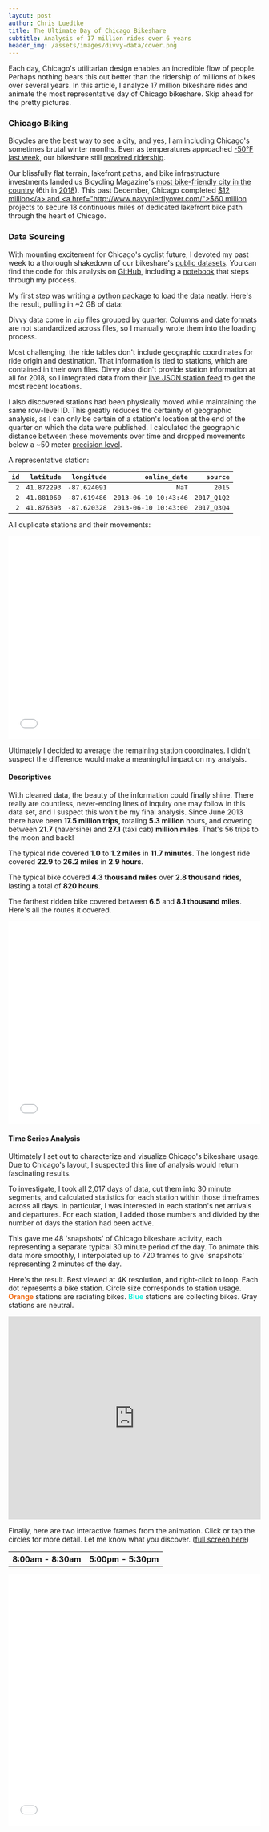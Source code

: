 ```yaml
---
layout: post
author: Chris Luedtke
title: The Ultimate Day of Chicago Bikeshare
subtitle: Analysis of 17 million rides over 6 years
header_img: /assets/images/divvy-data/cover.png
---
```


Each day, Chicago's utilitarian design enables an incredible flow of people. Perhaps nothing bears this out better than the ridership of millions of bikes over several years. In this article, I analyze 17 million bikeshare rides and animate the most representative day of Chicago bikeshare. Skip ahead for the pretty pictures.

<h3 id="chicago-biking">Chicago Biking</h3>
Bicycles are the best way to see a city, and yes, I am including Chicago's sometimes brutal winter months. Even as temperatures approached <a href="https://darksky.net/details/41.8756,-87.6244/2019-1-30/us12/en">-50&#xB0;F last week</a>, our bikeshare still <a href="https://twitter.com/DivvyBikes/status/1091398529975836673">received ridership</a>.

Our blissfully flat terrain, lakefront paths, and bike infrastructure investments landed us Bicycling Magazine's <a href="https://www.bicycling.com/news/a20048181/the-50-best-bike-cities-of-2016/">most bike-friendly city in the country</a> (6th in <a href="https://www.bicycling.com/culture/a23676188/best-bike-cities-2018/">2018</a>). This past December, Chicago completed <a href="https://www.chicagoparkdistrict.com/parks-facilities/lakefront-trail">$12 million</a> and <a href="http://www.navypierflyover.com/">$60 million</a> projects to secure 18 continuous miles of dedicated lakefront bike path through the heart of Chicago.

<h3 id="data-sourcing">Data Sourcing</h3>
With mounting excitement for Chicago's cyclist future, I devoted my past week to a thorough shakedown of our bikeshare's <a href="https://www.divvybikes.com/system-data">public datasets</a>. You can find the code for this analysis on  <a href="https://github.com/chrisluedtke/divvy-data-analysis">GitHub</a>, including a <a href="https://nbviewer.jupyter.org/github/chrisluedtke/divvy-data-analysis/blob/master/notebook.ipynb">notebook</a> that steps through my process.

My first step was writing a <a href="https://github.com/chrisluedtke/divvy-data-analysis/tree/master/divvy">python package</a> to load the data neatly. Here's the result, pulling in ~2 GB of data:
<script src="https://gist.github.com/chrisluedtke/588da34440196b146c364f47fc9bda7e.js"></script>

Divvy data come in <code>zip</code> files grouped by quarter. Columns and date formats are not standardized across files, so I manually wrote them into the loading process.

Most challenging, the ride tables don't include geographic coordinates for ride origin and destination. That information is tied to stations, which are contained in their own files. Divvy also didn't provide station information at all for 2018, so I integrated data from their <a href="https://feeds.divvybikes.com/stations/stations.json">live JSON station feed</a> to get the most recent locations.

I also discovered stations had been physically moved while maintaining the same row-level ID. This greatly reduces the certainty of geographic analysis, as I can only be certain of a station's location at the end of the quarter on which the data were published. I calculated the geographic distance between these movements over time and dropped movements below a ~50 meter <a href="https://en.wikipedia.org/wiki/Decimal_degrees#Precision">precision level</a>.

A representative station:

<table border="0", style="font-family: monospace;width: 100%;text-align: right;border-collapse: collapse">
<thead style="border-bottom: 1px solid black">
    <tr>
    <th>id</th>
    <th>latitude</th>
    <th>longitude</th>
    <th>online_date</th>
    <th>source</th>
    </tr>
</thead>
<tbody style="border-bottom: 1px solid black">
    <tr>
    <td>2</td>
    <td>41.872293</td>
    <td>-87.624091</td>
    <td>NaT</td>
    <td>2015</td>
    </tr>
    <tr>
    <td>2</td>
    <td>41.881060</td>
    <td>-87.619486</td>
    <td>2013-06-10 10:43:46</td>
    <td>2017_Q1Q2</td>
    </tr>
    <tr>
    <td>2</td>
    <td>41.876393</td>
    <td>-87.620328</td>
    <td>2013-06-10 10:43:00</td>
    <td>2017_Q3Q4</td>
    </tr>
</tbody>
</table>

All duplicate stations and their movements:

<iframe src="/assets/images/divvy-data/moved_stations.html" width="100%" height="405" scrolling="no" frameborder="0"></iframe>

Ultimately I decided to average the remaining station coordinates. I didn't suspect the difference would make a meaningful impact on my analysis.

<h4 id="descriptives">Descriptives</h4>
With cleaned data, the beauty of the information could finally shine. There really are countless, never-ending lines of inquiry one may follow in this data set, and I suspect this won't be my final analysis.
Since June 2013 there have been <strong>17.5 million trips</strong>, totaling <strong>5.3 million</strong> hours, and covering between <strong>21.7</strong> (haversine) and <strong>27.1</strong> (taxi cab) <strong>million miles</strong>. That's 56 trips to the moon and back!

The typical ride covered <strong>1.0</strong> to <strong>1.2 miles</strong> in <strong>11.7 minutes</strong>. The longest ride covered <strong>22.9</strong> to <strong>26.2 miles</strong> in <strong>2.9 hours</strong>.

The typical bike covered <strong>4.3 thousand miles</strong> over <strong>2.8 thousand rides</strong>, lasting a total of <strong>820 hours</strong>.

The farthest ridden bike covered between <strong>6.5</strong> and <strong>8.1 thousand miles</strong>. Here's all the routes it covered.

<iframe src="/assets/images/divvy-data/longest_ridden.html" width="100%" height="405" scrolling="no" frameborder="0"></iframe>

<h4 id="time-series-analysis">Time Series Analysis</h4>

Ultimately I set out to characterize and visualize Chicago's bikeshare usage. Due to Chicago's layout, I suspected this line of analysis would return fascinating results.

To investigate, I took all 2,017 days of data, cut them into 30 minute segments, and calculated statistics for each station within those timeframes across all days. In particular, I was interested in each station's net arrivals and departures. For each station, I added those numbers and divided by the number of days the station had been active.

This gave me 48 'snapshots' of Chicago bikeshare activity, each representing a separate typical 30 minute period of the day. To animate this data more smoothly, I interpolated up to 720 frames to give 'snapshots' representing 2 minutes of the day.

Here's the result. Best viewed at 4K resolution, and right-click to loop. Each dot represents a bike station. Circle size corresponds to station usage. <strong><font color="#f06e18">Orange</font></strong> stations are radiating bikes. <strong><font color="#18f0da">Blue</font></strong> stations are collecting bikes. Gray stations are neutral.

<iframe width="100%" height="405" src="https://www.youtube.com/embed/SVueGQPpz14?modestbranding=1&loop=1&rel=0" frameborder="0" allow="accelerometer; autoplay; encrypted-media; gyroscope; picture-in-picture" allowfullscreen></iframe>

Finally, here are two interactive frames from the animation. Click or tap the circles for more detail. Let me know what you discover. (<a href="https://chrisluedtke.github.io/img/divvy-data/am_v_pm.html">full screen here</a>)

<table style="width:100%; text-align:center">
<tr>
    <th>8:00am - 8:30am</th>
    <th>5:00pm - 5:30pm</th>
</tr>
</table>

<iframe src="/assets/images/divvy-data/am_v_pm.html" width="100%" height="500" scrolling="no" frameborder="0"></iframe>
